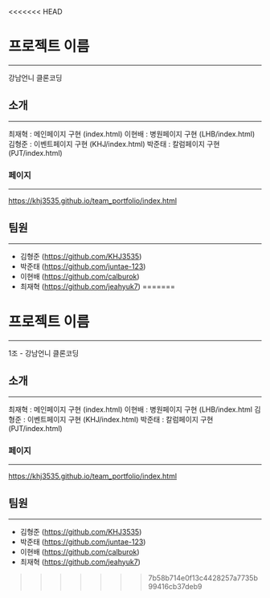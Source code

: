 <<<<<<< HEAD
# 프로젝트 이름

---

강남언니 클론코딩

## 소개

---

최재혁 : 메인페이지 구현 (index.html)
이현배 : 병원페이지 구현 (LHB/index.html)
김형준 : 이벤트페이지 구현 (KHJ/index.html)
박준태 : 칼럼페이지 구현 (PJT/index.html)

### 페이지

---

https://khj3535.github.io/team_portfolio/index.html

## 팀원

---

- 김형준 (https://github.com/KHJ3535)
- 박준태 (https://github.com/juntae-123)
- 이현배 (https://github.com/calburok)
- 최재혁 (https://github.com/jeahyuk7)
=======
# 프로젝트 이름
---

1조 - 강남언니 클론코딩

## 소개
---
최재혁 : 메인페이지 구현 (index.html)
이현배 : 병원페이지 구현 (LHB/index.html
김형준 : 이벤트페이지 구현 (KHJ/index.html)
박준태 : 칼럼페이지 구현 (PJT/index.html)

### 페이지
---
https://khj3535.github.io/team_portfolio/index.html

## 팀원
---

- 김형준 (https://github.com/KHJ3535)
- 박준태 (https://github.com/juntae-123)
- 이현배 (https://github.com/calburok)
- 최재혁 (https://github.com/jeahyuk7)
>>>>>>> 7b58b714e0f13c4428257a7735b99416cb37deb9
